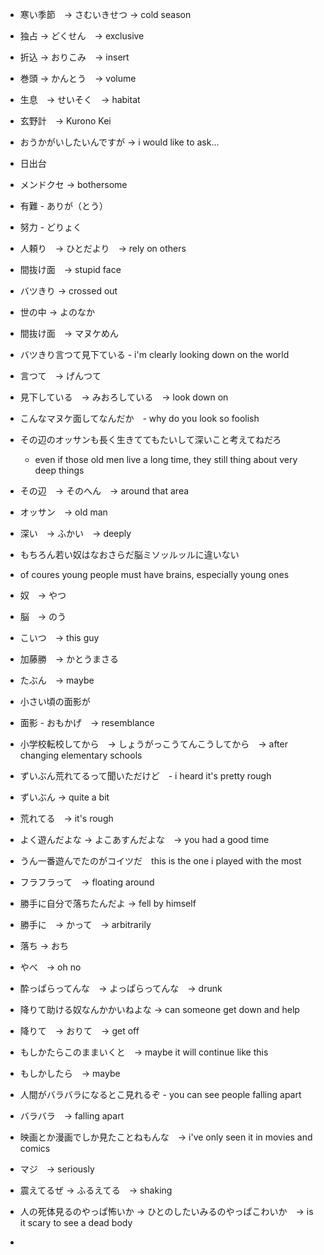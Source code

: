 - 寒い季節　→ さむいきせつ → cold season
- 独占 → どくせん　→ exclusive
- 折込 → おりこみ　→ insert
- 巻頭 → かんとう　→ volume
- 生息　→ せいそく　→ habitat
- 玄野計　→ Kurono Kei
- おうかがいしたいんですが → i would like to ask...
- 日出台
- メンドクセ → bothersome
- 有難 - ありが（とう）
- 努力 - どりょく
- 人頼り　→ ひとだより　→  rely on others
- 間抜け面　→ stupid face
- バツきり → crossed out
- 世の中 → よのなか
- 間抜け面　→ マヌケめん
- バツきり言つて見下ている - i'm clearly looking down on the world
- 言つて　→ げんつて
- 見下している　→ みおろしている　→ look down on
- こんなマヌケ面してなんだか　- why do you look so foolish

- その辺のオッサンも長く生きててもたいして深いこと考えてねだろ
  - even if those old men live a long time, they still thing about very deep things
- その辺　→ そのへん　→ around that area
- オッサン　→ old man
- 深い　→ ふかい　→ deeply

- もちろん若い奴はなおさらだ脳ミソッルッルに違いない
- of coures young people must have brains, especially young ones
- 奴　→ やつ
- 脳　→ のう

- こいつ　→ this guy
- 加藤勝　→ かとうまさる

- たぶん　→ maybe

- 小さい頃の面影が
- 面影 - おもかげ　→ resemblance

- 小学校転校してから　→ しょうがっこうてんこうしてから　→ after changing elementary schools

- ずいぶん荒れてるって聞いただけど　- i heard it's pretty rough

- ずいぶん → quite a bit
- 荒れてる　→ it's rough

- よく遊んだよな → よこあすんだよな　→ you had a good time

- うん一番遊んでたのがコイツだ　this is the one i played with the most

- フラフラって　→ floating around

- 勝手に自分で落ちたんだよ → fell by himself
- 勝手に　→ かって　→ arbitrarily
- 落ち → おち

- やべ　→ oh no

- 酔っぱらってんな　→ よっぱらってんな　→ drunk

- 降りて助ける奴なんかかいねよな → can someone get down and help
- 降りて　→ おりて　→ get off

- もしかたらこのままいくと　→ maybe it will continue like this
- もしかしたら　→ maybe

- 人間がバラバラになるとこ見れるぞ - you can see people falling apart
- バラバラ　→ falling apart

- 映画とか漫画でしか見たことねもんな　→ i've only seen it in movies and comics

- マジ　→ seriously

- 震えてるぜ → ふるえてる　→ shaking

- 人の死体見るのやっぱ怖いか → ひとのしたいみるのやっぱこわいか　→ is it scary to see a dead body

-